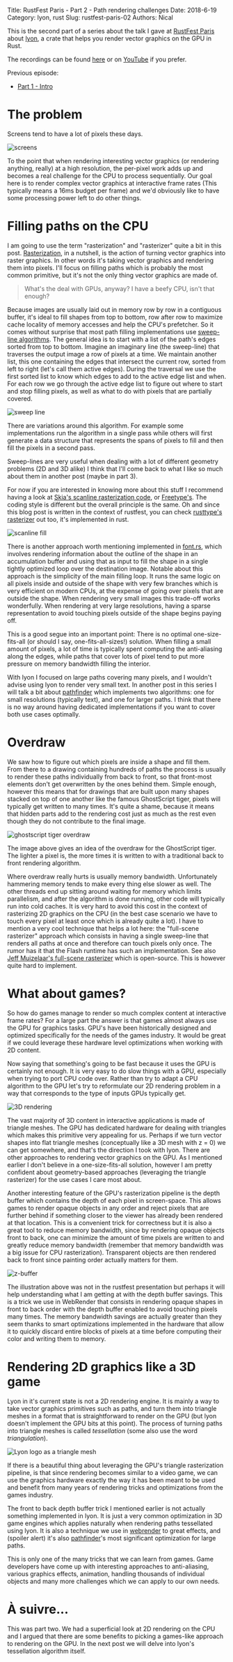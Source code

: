 Title: RustFest Paris - Part 2 - Path rendering challenges
Date: 2018-6-19
Category: lyon, rust
Slug: rustfest-paris-02
Authors: Nical

This is the second part of a series about the talk I gave at [RustFest Paris](https://paris.rustfest.eu/) about [lyon](https://github.com/nical/lyon), a crate that helps you render vector graphics on the GPU in Rust.

The recordings can be found [here](https://app.media.ccc.de/v/rustfest18-7-vector_graphics_rendering_on_the_gpu_in_rust_with_lyon) or on [YouTube](https://www.youtube.com/watch?v=2Ng5kpDirDI&list=PL85XCvVPmGQgdqz9kz6qH3SI_hp7Zb4s1&index=7) if you prefer.

Previous episode:

 - [Part 1 - Intro](rustfest-paris-01.html)

# The problem

Screens tend to have a lot of pixels these days.

![screens]({static}/images/rustfest/screen.svg)

To the point that when rendering interesting vector graphics (or rendering anything, really) at a high resolution, the per-pixel work adds up and becomes a real challenge for the CPU to process sequentially. Our goal here is to render complex vector graphics at interactive frame rates (This typically means a 16ms budget per frame) and we'd obviously like to have some processing power left to do other things.

# Filling paths on the CPU

I am going to use the term "rasterization" and "rasterizer" quite a bit in this post. [Rasterization](https://en.wikipedia.org/wiki/Rasterisation), in a nutshell, is the action of turning vector graphics into raster graphics. In other words it's taking vector graphics and rendering them into pixels. I'll focus on filling paths which is probably the most common primitive, but it's not the only thing vector graphics are made of.

> What's the deal with GPUs, anyway? I have a beefy CPU, isn't that enough?

Because images are usually laid out in memory row by row in a contiguous buffer, it's ideal to fill shapes from top to bottom, row after row to maximize cache locality of memory accesses and help the CPU's prefetcher.
So it comes without surprise that most path filling implementations use [sweep-line algorithms](https://en.wikipedia.org/wiki/Sweep_line_algorithm). The general idea is to start with a list of the path's edges sorted from top to bottom. Imagine an imaginary line (the sweep-line) that traverses the output image a row of pixels at a time. We maintain another list, this one containing the edges that intersect the current row, sorted from left to right (let's call them active edges). During the traversal we use the first sorted list to know which edges to add to the active edge list and when. For each row we go through the active edge list to figure out where to start and stop filling pixels, as well as what to do with pixels that are partially covered.

![sweep line]({static}/images/rustfest/sweepline.gif)

There are variations around this algorithm. For example some implementations run the algorithm in a single pass while others will first generate a data structure that represents the spans of pixels to fill and then fill the pixels in a second pass.

Sweep-lines are very useful when dealing with a lot of different geometry problems (2D and 3D alike) I think that I'll come back to what I like so much about them in another post (maybe in part 3).

For now if you are interested in knowing more about this stuff I recommend having a look at [Skia's scanline rasterization code](https://searchfox.org/mozilla-central/rev/3737701cfab93ccea04c0e9cab211ad10f931d87/gfx/skia/skia/src/core/SkScan_Path.cpp#106), or [Freetype's](http://git.savannah.gnu.org/cgit/freetype/freetype2.git/tree/src/raster/ftraster.c?id=af585ad4fec965fa85f5d61c759f3bc940936de4#n2652). The coding style is different but the overall principle is the same. Oh and since this blog post is written in the context of rustfest, you can check [rusttype's rasterizer](https://github.com/redox-os/rusttype/blob/master/src/rasterizer.rs) out too, it's implemented in rust.

![scanline fill]({static}/images/rustfest/raster.svg)

There is another approach worth mentioning implemented in [font.rs](https://medium.com/@raphlinus/inside-the-fastest-font-renderer-in-the-world-75ae5270c445), which involves rendering information about the outline of the shape in an accumulation buffer and using that as input to fill the shape in a single tightly optimized loop over the destination image. Notable about this approach is the simplicity of the main filling loop. It runs the same logic on all pixels inside and outside of the shape with very few branches which is very efficient on modern CPUs, at the expense of going over pixels that are outside the shape. When rendering very small images this trade-off works wonderfully. When rendering at very large resolutions, having a sparse representation to avoid touching pixels outside of the shape begins paying off.

This is a good segue into an important point: There is no optimal one-size-fits-all (or should I say, one-fits-all-sizes!) solution.
When filling a small amount of pixels, a lot of time is typically spent computing the anti-aliasing along the edges, while paths that cover lots of pixel tend to put more pressure on memory bandwidth filling the interior.

With lyon I focused on large paths covering many pixels, and I wouldn't advise using lyon to render very small text. In another post in this series I will talk a bit about [pathfinder](https://github.com/pcwalton/pathfinder) which implements two algorithms: one for small resolutions (typically text), and one for larger paths.
I think that there is no way around having dedicated implementations if you want to cover both use cases optimally.

# Overdraw

We saw how to figure out which pixels are inside a shape and fill them. From there to a drawing containing hundreds of paths the process is usually to render these paths individually from back to front, so that front-most elements don't get overwritten by the ones behind them.
Simple enough, however this means that for drawings that are built upon many shapes stacked on top of one another like the famous GhostScript tiger, pixels will typically get written to many times. It's quite a shame, because it means that hidden parts add to the rendering cost just as much as the rest even though they do not contribute to the final image.

![ghostscript tiger overdraw]({static}/images/rustfest/tiger-overdraw.svg)

The image above gives an idea of the overdraw for the GhostScript tiger. The lighter a pixel is, the more times it is written to with a traditional back to front rendering algorithm.

Where overdraw really hurts is usually memory bandwidth. Unfortunately hammering memory tends to make every thing else slower as well. The other threads end up sitting around waiting for memory which limits parallelism, and after the algorithm is done running, other code will typically run into cold caches. It is very hard to avoid this cost in the context of rasterizing 2D graphics on the CPU (in the best case scenario we have to touch every pixel at least once which is already quite a lot).
I have to mention a very cool technique that helps a lot here: the "full-scene rasterizer" approach which consists in having a single sweep-line that renders all paths at once and therefore can touch pixels only once. The rumor has it that the Flash runtime has such an implementation. See also [Jeff Muizelaar's full-scene rasterizer](https://github.com/jrmuizel/full-scene-rasterizer/) which is open-source. This is however quite hard to implement.

# What about games?

So how do games manage to render so much complex content at interactive frame rates?
For a large part the answer is that games almost always use the GPU for graphics tasks. GPU's have been historically designed and optimized specifically for the needs of the games industry. It would be great if we could leverage these hardware level optimizations when working with 2D content.

Now saying that something's going to be fast because it uses the GPU is certainly not enough. It is very easy to do slow things with a GPU, especially when trying to port CPU code over. Rather than try to adapt a CPU algorithm to the GPU let's try to reformulate our 2D rendering problem in a way that corresponds to the type of inputs GPUs typically get.

![3D rendering]({static}/images/rustfest/3d.svg)

The vast majority of 3D content in interactive applications is made of triangle meshes. The GPU has dedicated hardware for dealing with triangles which makes this primitive very appealing for us. Perhaps if we turn vector shapes into flat triangle meshes (conceptually like a 3D mesh with z = 0) we can get somewhere, and that's the direction I took with lyon.
There are other approaches to rendering vector graphics on the GPU. As I mentioned earlier I don't believe in a one-size-fits-all solution, however I am pretty confident about geometry-based approaches (leveraging the triangle rasterizer) for the use cases I care most about.

Another interesting feature of the GPU's rasterization pipeline is the depth buffer which contains the depth of each pixel in screen-space. This allows games to render opaque objects in any order and reject pixels that are further behind if something closer to the viewer has already been rendered at that location.
This is a convenient trick for correctness but it is also a great tool to reduce memory bandwidth, since by rendering opaque objects front to back, one can minimize the amount of time pixels are written to and greatly reduce memory bandwidth (remember that memory bandwidth was a big issue for CPU rasterization). Transparent objects are then rendered back to front since painting order actually matters for them.

![z-buffer]({static}/images/rustfest/zbuffer.png)

The illustration above was not in the rustfest presentation but perhaps it will help understanding what I am getting at with the depth buffer savings. This is a trick we use in WebRender that consists in rendering opaque shapes in front to back order with the depth buffer enabled to avoid touching pixels many times.
The memory bandwidth savings are actually greater than they seem thanks to smart optimizations implemented in the hardware that allow it to quickly discard entire blocks of pixels at a time before computing their color and writing them to memory.

# Rendering 2D graphics like a 3D game

Lyon in it's current state is not a 2D rendering engine. It is mainly a way to take vector graphics primitives such as paths, and turn them into triangle meshes in a format that is straightforward to render on the GPU (but lyon doesn't implement the GPU bits at this point). The process of turning paths into triangle meshes is called *tessellation* (some also use the word *triangulation*).

![Lyon logo as a triangle mesh]({static}/images/lyon-logo-tessellated.png)

If there is a beautiful thing about leveraging the GPU's triangle rasterization pipeline, is that since rendering becomes similar to a video game, we can use the graphics hardware exactly the way it has been meant to be used and benefit from many years of rendering tricks and optimizations from the games industry.

The front to back depth buffer trick I mentioned earlier is not actually something implemented in lyon. It is just a very common optimization in 3D game engines which applies naturally when rendering paths tessellated using lyon. It is also a technique we use in [webrender](https://github.com/servo/webrender) to great effects, and (spoiler alert) it's also [pathfinder](https://github.com/pcwalton/pathfinder)'s most significant optimization for large paths.

This is only one of the many tricks that we can learn from games. Game developers have come up with interesting approaches to anti-aliasing, various graphics effects, animation, handling thousands of individual objects and many more challenges which we can apply to our own needs.

# À suivre...

This was part two. We had a superficial look at 2D rendering on the CPU and I argued that there are some benefits to picking a games-like approach to rendering on the GPU.
In the next post we will delve into lyon's tessellation algorithm itself.
